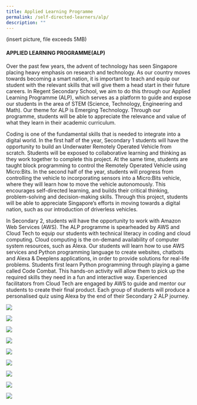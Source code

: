 ```yaml
---
title: Applied Learning Programme
permalink: /self-directed-learners/alp/
description: ""
---
```



(insert picture, file exceeds 5MB)

#### **APPLIED LEARNING PROGRAMME(ALP)**

Over the past few years, the advent of technology has seen Singapore placing heavy emphasis on research and technology. As our country moves towards becoming a smart nation, it is important to teach and equip our student with the relevant skills that will give them a head start in their future careers. In Regent Secondary School, we aim to do this through our Applied Learning Programme (ALP), which serves as a platform to guide and expose our students in the area of STEM (Science, Technology, Engineering and Math). Our theme for ALP is Emerging Technology. Through our programme, students will be able to appreciate the relevance and value of what they learn in their academic curriculum.

Coding is one of the fundamental skills that is needed to integrate into a digital world. In the first half of the year, Secondary 1 students will have the opportunity to build an Underwater Remotely Operated Vehicle from scratch. Students will be exposed to collaborative learning and thinking as they work together to complete this project. At the same time, students are taught block programming to control the Remotely Operated Vehicle using Micro:Bits. In the second half of the year, students will progress from controlling the vehicle to incorporating sensors into a Micro:Bits vehicle, where they will learn how to move the vehicle autonomously. This encourages self-directed learning, and builds their critical thinking, problem-solving and decision-making skills. Through this project, students will be able to appreciate Singapore’s efforts in moving towards a digital nation, such as our introduction of driverless vehicles.

In Secondary 2, students will have the opportunity to work with Amazon Web Services (AWS). The ALP programme is spearheaded by AWS and Cloud Tech to equip our students with technical literacy in coding and cloud computing. Cloud computing is the on-demand availability of computer system resources, such as Alexa. Our students will learn how to use AWS services and Python programming language to create websites, chatbots and Alexa & Deeplens applications, in order to provide solutions for real-life problems. Students first learn Python programming through playing a game called Code Combat. This hands-on activity will allow them to pick up the required skills they need in a fun and interactive way. Experienced facilitators from Cloud Tech are engaged by AWS to guide and mentor our students to create their final product. Each group of students will produce a personalised quiz using Alexa by the end of their Secondary 2 ALP journey.

![](/images/IMG_9313-1024x683.jpg)

![](/images/Screenshot-16-1024x576.png)

![](/images/Screenshot-15-1024x576.png)

![](/images/Screenshot-14-1024x576.png)

![](/images/IMG_9308-683x1024.jpg)

![](/images/IMG_0166-1024x575.jpg)

![](/images/IMG_0679-1024x768.jpg)

![](/images/Screenshot-17-1024x576.png)

![](/images/IMG_0090-1024x683.jpg)
